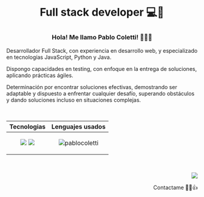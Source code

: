 # <p align="center">Full stack developer 💻🚀</p>

### <p align="center">Hola! Me llamo Pablo Coletti! 👋🧑‍💻</p>

<p>
  Desarrollador Full Stack, con experiencia en desarrollo web, y especializado en tecnologías JavaScript, Python y Java.
</p>
<p>
  Dispongo capacidades en testing, con enfoque en la entrega de soluciones, aplicando prácticas ágiles.
</p>
<p>
  Determinación por encontrar soluciones efectivas, demostrando ser adaptable y dispuesto a enfrentar cualquier desafío, superando obstáculos y dando soluciones incluso en situaciones complejas.
</p>
<br>

| Tecnologias                                                 | Lenguajes usados                                           |
|------------------------------------------------------------|-----------------------------------------------------------|
| <p align="center"><a href="https://skillicons.dev"><img src="https://skillicons.dev/icons?i=js,vue,react,next,html,css&theme=dark" /></a> <a href="https://skillicons.dev"><img src="https://skillicons.dev/icons?i=python,django,java,spring,mysql,git,docker&theme=dark" /></a></p> | <p align="center"><img src="https://github-readme-stats.vercel.app/api/top-langs/?username=pablocoletti&layout=compact" alt="pablocoletti" /></p> |
<br>
<p align="end">
  <a href="https://www.linkedin.com/in/pablo-coletti-012179226/" target="_blank">
    <img src="https://skillicons.dev/icons?i=linkedin&theme=dark" />
  </a>
  <p align="end">Contactame 🧑‍💻👍</p>
</p>


